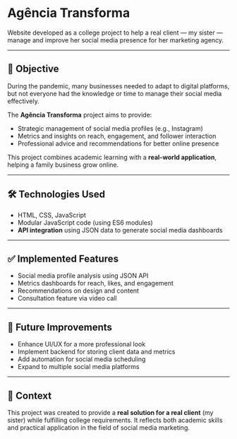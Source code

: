 # Agência Transforma

Website developed as a college project to help a real client — my sister — manage and improve her social media presence for her marketing agency.

---

## 🎯 Objective
During the pandemic, many businesses needed to adapt to digital platforms, but not everyone had the knowledge or time to manage their social media effectively.  

The **Agência Transforma** project aims to provide:  
- Strategic management of social media profiles (e.g., Instagram)  
- Metrics and insights on reach, engagement, and follower interaction  
- Professional advice and recommendations for better online presence  

This project combines academic learning with a **real-world application**, helping a family business grow online.

---

## 🛠️ Technologies Used
- HTML, CSS, JavaScript  
- Modular JavaScript code (using ES6 modules)  
- **API integration** using JSON data to generate social media dashboards

---

## ✅ Implemented Features
- Social media profile analysis using JSON API  
- Metrics dashboards for reach, likes, and engagement  
- Recommendations on design and content  
- Consultation feature via video call  

---

## 🌱 Future Improvements
- Enhance UI/UX for a more professional look  
- Implement backend for storing client data and metrics  
- Add automation for social media scheduling  
- Expand to multiple social media platforms  

---

## 📌 Context
This project was created to provide a **real solution for a real client** (my sister) while fulfilling college requirements. It reflects both academic skills and practical application in the field of social media marketing.
